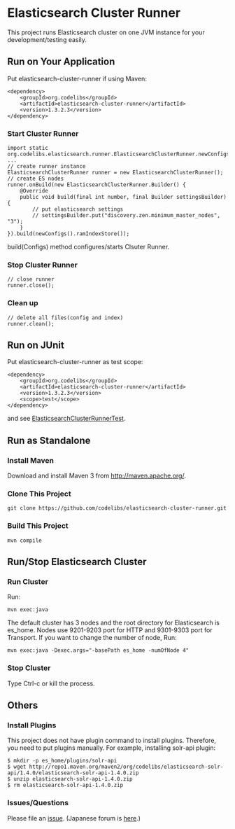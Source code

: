 Elasticsearch Cluster Runner
============================

This project runs Elasticsearch cluster on one JVM instance for your development/testing easily.

## Run on Your Application

Put elasticsearch-cluster-runner if using Maven:

    <dependency>
        <groupId>org.codelibs</groupId>
        <artifactId>elasticsearch-cluster-runner</artifactId>
        <version>1.3.2.3</version>
    </dependency>

### Start Cluster Runner

    import static org.codelibs.elasticsearch.runner.ElasticsearchClusterRunner.newConfigs;
    ...
    // create runner instance
    ElasticsearchClusterRunner runner = new ElasticsearchClusterRunner();
    // create ES nodes
    runner.onBuild(new ElasticsearchClusterRunner.Builder() {
        @Override
        public void build(final int number, final Builder settingsBuilder) {
            // put elasticsearch settings
            // settingsBuilder.put("discovery.zen.minimum_master_nodes", "3");
        }
    }).build(newConfigs().ramIndexStore());

build(Configs) method configures/starts Clsuter Runner.

### Stop Cluster Runner

    // close runner
    runner.close();

### Clean up 

    // delete all files(config and index)
    runner.clean();

## Run on JUnit

Put elasticsearch-cluster-runner as test scope:

    <dependency>
        <groupId>org.codelibs</groupId>
        <artifactId>elasticsearch-cluster-runner</artifactId>
        <version>1.3.2.3</version>
        <scope>test</scope>
    </dependency>

and see [ElasticsearchClusterRunnerTest](https://github.com/codelibs/elasticsearch-cluster-runner/blob/master/src/test/java/org/codelibs/elasticsearch/runner/ElasticsearchClusterRunnerTest.java "ElasticsearchClusterRunnerTest").

## Run as Standalone

### Install Maven

Download and install Maven 3 from http://maven.apache.org/.

### Clone This Project

    git clone https://github.com/codelibs/elasticsearch-cluster-runner.git

### Build This Project

    mvn compile

## Run/Stop Elasticsearch Cluster

### Run Cluster

Run:

    mvn exec:java 

The default cluster has 3 nodes and the root directory for Elasticsearch is es\_home.
Nodes use 9201-9203 port for HTTP and 9301-9303 port for Transport.
If you want to change the number of node, Run:

    mvn exec:java -Dexec.args="-basePath es_home -numOfNode 4"

### Stop Cluster

Type Ctrl-c or kill the process.

## Others

### Install Plugins

This project does not have plugin command to install plugins.
Therefore, you need to put plugins manually.
For example, installing solr-api plugin:

    $ mkdir -p es_home/plugins/solr-api
    $ wget http://repo1.maven.org/maven2/org/codelibs/elasticsearch-solr-api/1.4.0/elasticsearch-solr-api-1.4.0.zip
    $ unzip elasticsearch-solr-api-1.4.0.zip 
    $ rm elasticsearch-solr-api-1.4.0.zip 


### Issues/Questions

Please file an [issue](https://github.com/codelibs/elasticsearch-cluster-runner/issues "issue").
(Japanese forum is [here](https://github.com/codelibs/codelibs-ja-forum "here").)

